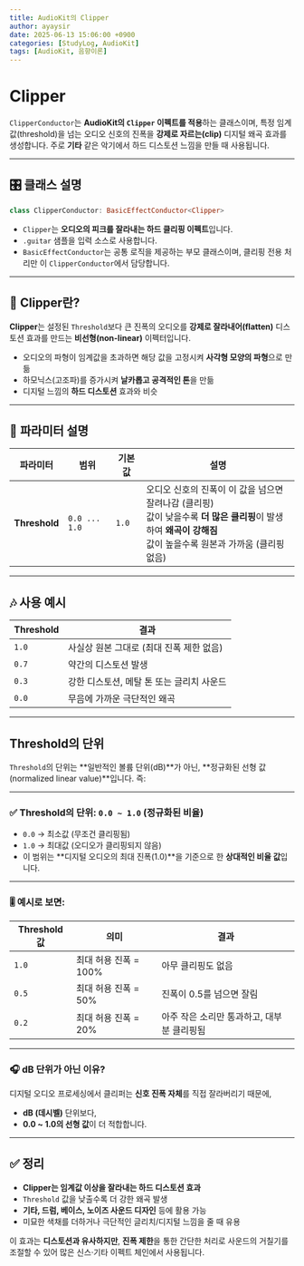 ```yaml
---
title: AudioKit의 Clipper
author: ayaysir
date: 2025-06-13 15:06:00 +0900
categories: [StudyLog, AudioKit]
tags: [AudioKit, 음향이론]
---
```


# Clipper 

`ClipperConductor`는 **AudioKit의 `Clipper` 이펙트를 적용**하는 클래스이며, 특정 임계값(threshold)을 넘는 오디오 신호의 진폭을 **강제로 자르는(clip)** 디지털 왜곡 효과를 생성합니다. 주로 **기타** 같은 악기에서 하드 디스토션 느낌을 만들 때 사용됩니다.

---

## 🎛️ 클래스 설명

```swift
class ClipperConductor: BasicEffectConductor<Clipper>
```

* `Clipper`는 **오디오의 피크를 잘라내는 하드 클리핑 이펙트**입니다.
* `.guitar` 샘플을 입력 소스로 사용합니다.
* `BasicEffectConductor`는 공통 로직을 제공하는 부모 클래스이며, 클리핑 전용 처리만 이 `ClipperConductor`에서 담당합니다.

---

## 🔧 Clipper란?

**Clipper**는 설정된 `Threshold`보다 큰 진폭의 오디오를 **강제로 잘라내어(flatten)** 디스토션 효과를 만드는 **비선형(non-linear)** 이펙터입니다.

* 오디오의 파형이 임계값을 초과하면 해당 값을 고정시켜 **사각형 모양의 파형**으로 만듦
* 하모닉스(고조파)를 증가시켜 **날카롭고 공격적인 톤**을 만듦
* 디지털 느낌의 **하드 디스토션** 효과와 비슷

---

## 🧩 파라미터 설명

| 파라미터          | 범위            | 기본값   | 설명                                                                                                    |
| ------------- | ------------- | ----- | ----------------------------------------------------------------------------------------------------- |
| **Threshold** | `0.0 ... 1.0` | `1.0` | 오디오 신호의 진폭이 이 값을 넘으면 잘려나감 (클리핑)<br>값이 낮을수록 **더 많은 클리핑**이 발생하여 **왜곡이 강해짐**<br>값이 높을수록 원본과 가까움 (클리핑 없음) |

---

## 🎶 사용 예시

| Threshold | 결과                       |
| --------- | ------------------------ |
| `1.0`     | 사실상 원본 그대로 (최대 진폭 제한 없음) |
| `0.7`     | 약간의 디스토션 발생              |
| `0.3`     | 강한 디스토션, 메탈 톤 또는 글리치 사운드 |
| `0.0`     | 무음에 가까운 극단적인 왜곡          |

---

## Threshold의 단위

`Threshold`의 단위는 \*\*일반적인 볼륨 단위(dB)\*\*가 아닌, \*\*정규화된 선형 값(normalized linear value)\*\*입니다. 즉:

---

### ✅ Threshold의 단위: `0.0 ~ 1.0` (정규화된 비율)

* `0.0` → 최소값 (무조건 클리핑됨)
* `1.0` → 최대값 (오디오가 클리핑되지 않음)
* 이 범위는 \*\*디지털 오디오의 최대 진폭(1.0)\*\*을 기준으로 한 **상대적인 비율 값**입니다.

---

### 🎚 예시로 보면:

| Threshold 값 | 의미              | 결과                       |
| ----------- | --------------- | ------------------------ |
| `1.0`       | 최대 허용 진폭 = 100% | 아무 클리핑도 없음               |
| `0.5`       | 최대 허용 진폭 = 50%  | 진폭이 0.5를 넘으면 잘림          |
| `0.2`       | 최대 허용 진폭 = 20%  | 아주 작은 소리만 통과하고, 대부분 클리핑됨 |

---

### 🎧 dB 단위가 아닌 이유?

디지털 오디오 프로세싱에서 클리퍼는 **신호 진폭 자체**를 직접 잘라버리기 때문에,

* **dB (데시벨)** 단위보다,
* **0.0 \~ 1.0의 선형 값**이 더 적합합니다.

---


## ✅ 정리

* **Clipper는 임계값 이상을 잘라내는 하드 디스토션 효과**
* `Threshold` 값을 낮출수록 더 강한 왜곡 발생
* **기타, 드럼, 베이스, 노이즈 사운드 디자인** 등에 활용 가능
* 미묘한 색채를 더하거나 극단적인 글리치/디지털 느낌을 줄 때 유용

이 효과는 **디스토션과 유사하지만**, **진폭 제한**을 통한 간단한 처리로 사운드의 거칠기를 조절할 수 있어 많은 신스·기타 이펙트 체인에서 사용됩니다.
